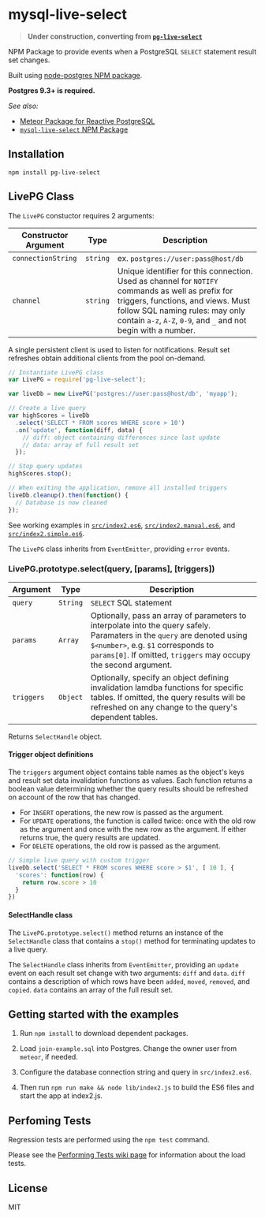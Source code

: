 # mysql-live-select

> **Under construction, converting from [`pg-live-select`](https://github.com/numtel/pg-live-select)**

NPM Package to provide events when a PostgreSQL `SELECT` statement result set changes.

Built using [node-postgres NPM package](https://github.com/brianc/node-postgres).

**Postgres 9.3+ is required.**

*See also:*

* [Meteor Package for Reactive PostgreSQL](https://github.com/numtel/meteor-pg)
* [`mysql-live-select` NPM Package](https://github.com/numtel/mysql-live-select)

## Installation

```
npm install pg-live-select
```

## LivePG Class

The `LivePG` constuctor requires 2 arguments:

Constructor Argument | Type | Description
---------|------|---------------------------
`connectionString` | `string` | ex. `postgres://user:pass@host/db`
`channel` | `string` | Unique identifier for this connection. Used as channel for `NOTIFY` commands as well as prefix for triggers, functions, and views. Must follow SQL naming rules: may only contain `a-z`, `A-Z`, `0-9`, and `_` and not begin with a number.

A single persistent client is used to listen for notifications. Result set refreshes obtain additional clients from the pool on-demand.

```javascript
// Instantiate LivePG class
var LivePG = require('pg-live-select');

var liveDb = new LivePG('postgres://user:pass@host/db', 'myapp');

// Create a live query
var highScores = liveDb
  .select('SELECT * FROM scores WHERE score > 10')
  .on('update', function(diff, data) {
    // diff: object containing differences since last update
    // data: array of full result set
  });

// Stop query updates
highScores.stop();

// When exiting the application, remove all installed triggers
liveDb.cleanup().then(function() {
  // Database is now cleaned
});
```

See working examples in [`src/index2.es6`](src/index2.es6), [`src/index2.manual.es6`](src/index2.manual.es6), and [`src/index2.simple.es6`](src/index2.simple.es6).

The `LivePG` class inherits from `EventEmitter`, providing `error` events.

### LivePG.prototype.select(query, [params], [triggers])

Argument | Type | Description
---------|------|--------------------
`query` | `String` | `SELECT` SQL statement
`params` | `Array` | Optionally, pass an array of parameters to interpolate into the query safely. Paramaters in the `query` are denoted using `$<number>`, e.g. `$1` corresponds to `params[0]`. If omitted, `triggers` may occupy the second argument.
`triggers` | `Object` | Optionally, specify an object defining invalidation lamdba functions for specific tables. If omitted, the query results will be refreshed on any change to the query's dependent tables.

Returns `SelectHandle` object.

#### Trigger object definitions

The `triggers` argument object contains table names as the object's keys and result set data invalidation functions as values. Each function returns a boolean value determining whether the query results should be refreshed on account of the row that has changed.

* For `INSERT` operations, the new row is passed as the argument.
* For `UPDATE` operations, the function is called twice: once with the old row as the argument and once with the new row as the argument. If either returns true, the query results are updated.
* For `DELETE` operations, the old row is passed as the argument.

```javascript
// Simple live query with custom trigger
liveDb.select('SELECT * FROM scores WHERE score > $1', [ 10 ], {
  'scores': function(row) {
    return row.score > 10
  }
})
```

#### SelectHandle class

The `LivePG.prototype.select()` method returns an instance of the `SelectHandle` class that contains a `stop()` method for terminating updates to a live query.

The `SelectHandle` class inherits from `EventEmitter`, providing an `update` event on each result set change with two arguments: `diff` and `data`. `diff` contains a description of which rows have been `added`, `moved`, `removed`, and `copied`. `data` contains an array of the full result set.

## Getting started with the examples

1. Run `npm install` to download dependent packages.

2. Load `join-example.sql` into Postgres. Change the owner user from `meteor`, if needed.

3. Configure the database connection string and query in `src/index2.es6`.

4. Then run `npm run make && node lib/index2.js` to build the ES6 files and start the app at index2.js.

## Perfoming Tests

Regression tests are performed using the `npm test` command.

Please see the [Performing Tests wiki page](https://github.com/numtel/pg-live-query/wiki/Performing-Tests) for information about the load tests.

## License

MIT
